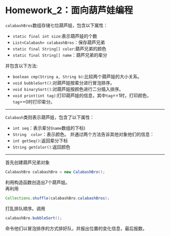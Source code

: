 # Homework_2：面向葫芦娃编程
`calabashBros`数组存储七位葫芦娃，包含以下属性：
+ `static final int size`:表示葫芦娃的个数
+ `List<Calabash> calabashBros`：保存葫芦兄弟
+ `static final String[] color`:葫芦兄弟的颜色
+ `static final String[] name`：葫芦兄弟的辈分

并包含以下方法:  
+  `boolean cmp(String a, String b)`:比较两个葫芦娃的大小关系。
+  `void bubbleSort()`:对葫芦娃按辈分进行冒泡排序。
+  `void binarySort()`:对葫芦娃按颜色进行二分插入排序。
+  `void print(int tag)`:打印葫芦娃的信息，其中`tag`==1时，打印颜色，`tag`==0时打印辈分。
---
`Calabash`类则表示葫芦娃，包含了以下属性：  
+ `int seq`：表示辈分(`name`数组的下标)
+ `String  color`：表示颜色。
并通过两个方法告诉其他对象他们的信息：
+ `int getSeq()`:返回辈分下标
+ `String getColor()`:返回颜色
---
首先创建葫芦兄弟对象  
```  java
CalabashBro calabashBro = new CalabashBro();
```
利用构造函数创造出7个葫芦娃。  
再利用
``` java
Collections.shuffle(calabashBro.calabashBros);
```
打乱排队顺序。调用
``` java 
calabashBro.bubbleSort();
```
命令他们以冒泡排序的方式排好队，并报出位置的变化信息，最后报数。